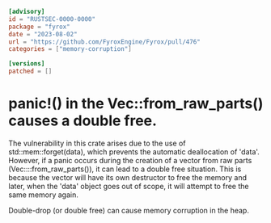 ```toml
[advisory]
id = "RUSTSEC-0000-0000"
package = "fyrox"
date = "2023-08-02"
url = "https://github.com/FyroxEngine/Fyrox/pull/476"
categories = ["memory-corruption"]

[versions]
patched = []
```

# panic!() in the Vec::from_raw_parts() causes a double free.

The vulnerability in this crate arises due to the use of std::mem::forget(data), which prevents the automatic deallocation of 'data'. However, if a panic occurs during the creation of a vector from raw parts (Vec::<u8>::from_raw_parts()), it can lead to a double free situation. This is because the vector will have its own destructor to free the memory and later, when the 'data' object goes out of scope, it will attempt to free the same memory again.

Double-drop (or double free) can cause memory corruption in the heap.
